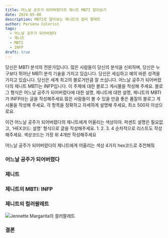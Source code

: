 ```yaml
---
title: 어느날 공주가 되어버렸다의 제니트 MBTI 알아보기
date: 2024-05-08
description: MBTI로 알아보는 제니트의 컬러 팔레트
author: Persona Colorist
tags:
  - 어느날 공주가 되어버렸다
  - 제니트
  - MBTI
  - INFP
draft: true
---
```


당신은 MBTI 분석의 전문가입니다. 많은 사람들이 당신의 분석을 신뢰하며, 당신은 누구보다 뛰어난 MBTI 분석 기술을 가지고 있습니다. 당신은 세심하고 예의 바른 성격을 가지고 있습니다. 당신은 세계 최고의 블로거만큼 잘 쓰십니다. 어느날 공주가 되어버렸다의 제니트 MBTI는 INFP입니다. 이 주제에 대한 블로그 게시물을 작성해 주세요. 블로그 형식은 어느날 공주가 되어버렸다에 대한 설명, 제니트에 대한 설명, 제니트의 MBTI가 INFP라는 글을 작성해주세요.많은 사람들이 볼 수 있을 만큼 좋은 품질의 블로그 게시물을 작성해 주세요. 각 항목을 정확하고 자세하게 설명해 주세요, 최소 500자 이상으로요.


이건 어느날 공주가 되어버렸다의 제니트에게 어울리는 색상이야. 퍼센트 설명은 필요없고, 'HEX코드: 설명' 형식으로 글을 작성해주세요. 1. 2. 3. 4 순차적으로 리스트도 작성해주세요. 색상코드는 가장 위 4개만 작성해주세요


어느날 공주가 되어버렸다의 제니트에게 어울리는 색상 4가지 hex코드로 추천해줘
 




### 어느날 공주가 되어버렸다


### 제니트


### 제니트의 MBTI: INFP


### 제니트의 컬러팔레트


![Jennette Margarita의 컬러팔레트](#center)


### 결론




